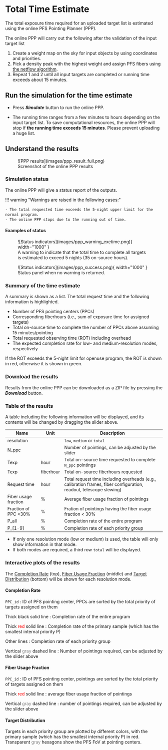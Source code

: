 # Total Time Estimate

The total exposure time required for an uploaded target list is estimated using the online PFS Pointing Planner (PPP).

The online PPP will carry out the following after the validation of the input target list

1. Create a weight map on the sky for input objects by using coordinates and priorities.
2. Pick a density peak with the highest weight and assign PFS fibers using [the netflow algorithm](https://github.com/Subaru-PFS/ets_fiberalloc/).
3. Repeat 1 and 2 until all input targets are completed or running time exceeds about 15 minutes.

## Run the simulation for the time estimate

- Press **_Simulate_** button to run the online PPP.

- The running time ranges from a few minutes to hours depending on the input target list. To save computational resources, the online PPP will stop if **the running time exceeds 15 minutes**. Please prevent uploading a huge list.

## Understand the results

<figure markdown>
  ![PPP results](images/ppp_result_full.png)
  <figcaption>Screenshot of the online PPP results</figcaption>
</figure>

### Simulation status

The online PPP will give a status report of the outputs.

!!! warning "Warnings are raised in the following cases:"

    - The total requested time exceeds the 5-night upper limit for the normal program.
    - The online PPP stops due to the running out of time.

#### Examples of status

<figure markdown>
  ![Status indicators](images/ppp_warning_exetime.png){ width="1000" }
  <figcaption>A warning to indicate that the total time to complete all targets is estimated to exceed 5 nights (35 on-source hours).</figcaption>
</figure>

<figure markdown>
  ![Status indicators](images/ppp_success.png){ width="1000" }
  <figcaption>Status panel when no warning is returned.</figcaption>
</figure>

### Summary of the time estimate

A summary is shown as a list. The total request time and the following information is highlighted.

- Number of PFS pointing centers (PPCs)
- Corresponding fiberhours (i.e., sum of exposure time for assigned targets)
- Total on-source time to complete the number of PPCs above assuming 15 minutes/pointing
- Total requested observing time (ROT) including overhead
- The expected completion rate for low- and medium-resolution modes, respectively

If the ROT exceeds the 5-night limit for openuse program, the ROT is shown in red, otherwise it is shown in green.

### Download the results

Results from the online PPP can be downloaded as a ZIP file by pressing the **_Download_** button.

### Table of the results

A table including the following information will be displayed, and its contents will be changed by dragging the slider above.

| Name                 | Unit      | Description                                                                                                        |
|----------------------|-----------|--------------------------------------------------------------------------------------------------------------------|
| resolution           |           | `low`, `medium` or `total`                                                                                         |
| N_ppc                |           | Number of pointings, can be adjusted by the slider                                                                 |
| Texp                 | hour      | Total on-source time requested to complete `N_ppc` pointings                                                       |
| Texp                 | fiberhour | Total on-source fiberhours requested                                                                               |
| Request time         | hour      | Total request time including overheads (e.g., calibration frames, fiber configuration, readout, telescope slewing) |
| Fiber usage fraction | %         | Average fiber usage fraction of pointings                                                                          |
| Fraction of PPC <30% | %         | Fration of pointings having the fiber usage fraction < 30%                                                         |
| P_all                | %         | Completion rate of the entire program                                                                              |
| P_[1-9]              | %         | Completion rate of each priority group                                                                             |

- If only one resolution mode (low or medium) is used, the table will only show information in that mode.
- If both modes are required, a third row `total` will be displayed.

### Interactive plots of the results

The <u>Completion Rate</u> (top), <u>Fiber Usage Fraction</u> (middle) and <u>Target Distribution</u> (bottom) will be shown for each resolution mode.

#### Completion Rate
`PPC_id`
: ID of PFS pointing center, PPCs are sorted by the total priority of targets assigned on them

Thick black solid line
: Completion rate of the entire program

Thick <span style="color: red;">red</span> solid line
: Completion rate of the primary sample (which has the smallest internal priority P)

Other lines
: Completion rate of each priority group

Vertical <span style="color: grey;">gray</span> dashed line
: Number of pointings required, can be adjusted by the slider above

#### Fiber Usage Fraction
`PPC_id`
: ID of PFS pointing center, pointings are sorted by the total priority of targets assigned on them

Thick <span style="color: red;">red</span> solid line
: average fiber usage fraction of pointings

Vertical <span style="color: grey;">gray</span> dashed line
: number of pointings required, can be adjusted by the slider above

#### Target Distribution

Targets in each priority group are plotted by different colors, with the primary sample (which has the smallest internal priority P) in red.
Transparent <span style="color: grey;">gray</span> hexagons show the PFS FoV at pointing centers.
